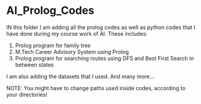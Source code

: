 # AI_Prolog_Codes
IN this folder I am adding all the prolog codes as well as python codes that I have done during my course work of AI. These includes:

1. Prolog program for family tree
2. M.Tech Career Advisory System using Prolog 
3. Prolog program for searching routes using DFS and Best First Search in between states

I am also adding the datasets that I used.
And many more...

NOTE: You might have to change paths used inside codes, according to your directories!
